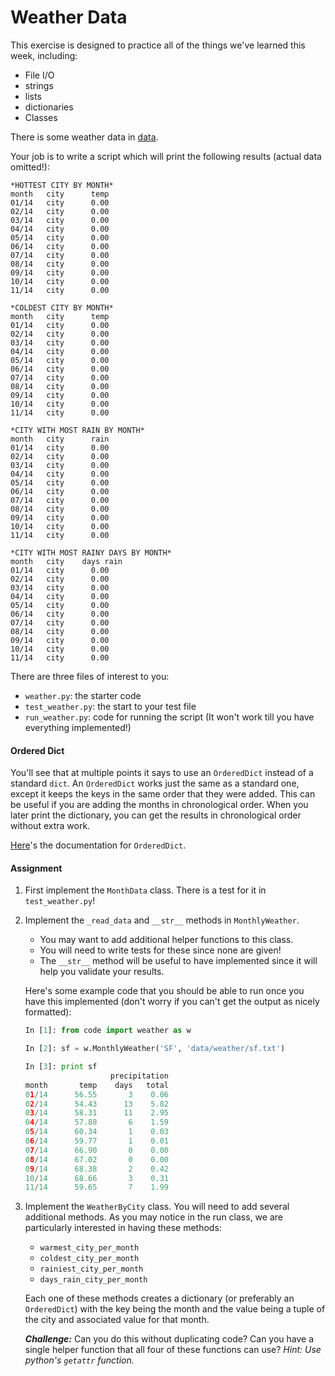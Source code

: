 # Weather Data

This exercise is designed to practice all of the things we've learned this week, including:

* File I/O
* strings
* lists
* dictionaries
* Classes

There is some weather data in [data](data).

Your job is to write a script which will print the following results (actual data omitted!):

```
*HOTTEST CITY BY MONTH*
month   city      temp
01/14   city      0.00
02/14   city      0.00
03/14   city      0.00
04/14   city      0.00
05/14   city      0.00
06/14   city      0.00
07/14   city      0.00
08/14   city      0.00
09/14   city      0.00
10/14   city      0.00
11/14   city      0.00

*COLDEST CITY BY MONTH*
month   city      temp
01/14   city      0.00
02/14   city      0.00
03/14   city      0.00
04/14   city      0.00
05/14   city      0.00
06/14   city      0.00
07/14   city      0.00
08/14   city      0.00
09/14   city      0.00
10/14   city      0.00
11/14   city      0.00

*CITY WITH MOST RAIN BY MONTH*
month   city      rain
01/14   city      0.00
02/14   city      0.00
03/14   city      0.00
04/14   city      0.00
05/14   city      0.00
06/14   city      0.00
07/14   city      0.00
08/14   city      0.00
09/14   city      0.00
10/14   city      0.00
11/14   city      0.00

*CITY WITH MOST RAINY DAYS BY MONTH*
month   city    days rain
01/14   city      0.00
02/14   city      0.00
03/14   city      0.00
04/14   city      0.00
05/14   city      0.00
06/14   city      0.00
07/14   city      0.00
08/14   city      0.00
09/14   city      0.00
10/14   city      0.00
11/14   city      0.00
```

There are three files of interest to you:

* `weather.py`: the starter code
* `test_weather.py`: the start to your test file
* `run_weather.py`: code for running the script (It won't work till you have everything implemented!)

#### Ordered Dict

You'll see that at multiple points it says to use an `OrderedDict` instead of a standard `dict`. An `OrderedDict` works just the same as a standard one, except it keeps the keys in the same order that they were added. This can be useful if you are adding the months in chronological order. When you later print the dictionary, you can get the results in chronological order without extra work.

[Here](https://docs.python.org/2/library/collections.html#collections.OrderedDict)'s the documentation for `OrderedDict`.

#### Assignment

1. First implement the `MonthData` class. There is a test for it in `test_weather.py`!

2. Implement the `_read_data` and `__str__` methods in `MonthlyWeather`.

    * You may want to add additional helper functions to this class.
    * You will need to write tests for these since none are given!
    * The `__str__` method will be useful to have implemented since it will help you validate your results.
    
    Here's some example code that you should be able to run once you have this implemented (don't worry if you can't get the output as nicely formatted):

    ```python
    In [1]: from code import weather as w

    In [2]: sf = w.MonthlyWeather('SF', 'data/weather/sf.txt')

    In [3]: print sf
                       precipitation
    month       temp    days   total
    01/14      56.55       3    0.06
    02/14      54.43      13    5.82
    03/14      58.31      11    2.95
    04/14      57.88       6    1.59
    05/14      60.34       1    0.03
    06/14      59.77       1    0.01
    07/14      66.90       0    0.00
    08/14      67.02       0    0.00
    09/14      68.38       2    0.42
    10/14      68.66       3    0.31
    11/14      59.65       7    1.99
    ```

3. Implement the `WeatherByCity` class. You will need to add several additional methods. As you may notice in the run class, we are particularly interested in having these methods:

    * `warmest_city_per_month`
    * `coldest_city_per_month`
    * `rainiest_city_per_month`
    * `days_rain_city_per_month`
    
    Each one of these methods creates a dictionary (or preferably an `OrderedDict`) with the key being the month and the value being a tuple of the city and associated value for that month.

    ***Challenge:*** Can you do this without duplicating code? Can you have a single helper function that all four of these functions can use? *Hint: Use python's `getattr` function.*
